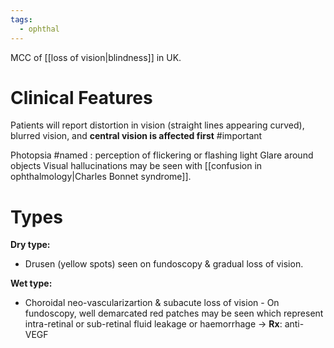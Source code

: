 ```yaml
---
tags:
  - ophthal
---
```

MCC of [[loss of vision|blindness]] in UK.

# Clinical Features
Patients will report distortion in vision (straight lines appearing curved), blurred vision, and **central vision is affected first** #important 

Photopsia #named : perception of flickering or flashing light
Glare around objects
Visual hallucinations may be seen with [[confusion in ophthalmology|Charles Bonnet syndrome]]. 

# Types
**Dry type:**
- Drusen (yellow spots) seen on fundoscopy & gradual loss of vision.

**Wet type:**
- Choroidal neo-vascularizartion & subacute loss of vision - On fundoscopy, well demarcated red patches may be seen which represent intra-retinal or sub-retinal fluid leakage or haemorrhage -> **Rx**: anti-VEGF